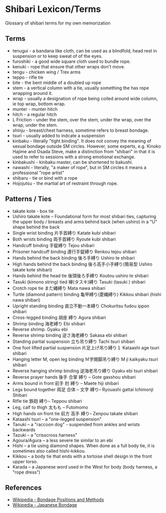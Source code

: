 # Shibari Lexicon/Terms

Glossary of shibari terms for my own memorization

## Terms

- tenugui - a bandana like cloth, can be used as a blindfold, head rest in suspension or to keep sweat of of the eyes.
- furoshiki - a good wide square cloth used to bundle rope.
- kenuki - rope that ensure that other wraps don't move.
- tengu - chicken wing / Trex arms
- teppo - rifle tie
- bite - the bent middle of a doubled up rope
- stem - a vertical column with a tie, usually something the has rope wrapping around it.
- wrap - usually a designation of rope being coiled around wide column, ie top wrap, bottom wrap.
- munter - munter hitch
- hitch - a regular hitch
- L Friction - under the stem, over the stem, under the wrap, over the wrap, under the stem.
- shinju - breast/chest harness, sometime refers to breast bondage.
- tsuri - usually added to indcate a suspension
- kinbaku - literally "tight binding". It does not convey the meaning of sexual bondage outside SM circles. However, some experts, e.g. Kinoko Hajime and Osada Steve, make a distinction from "shibari" in that it is used to refer to sessions with a strong emotional exchange.
- kinbakushi - kinbaku master, can be shortened to bakushi.
- nawashi - literally, "a maker of rope", but in SM circles it means a professional "rope artist"
- shibaru - tie or bind with a rope
- Hojojutsu - the martial art of restraint through rope.

## Patterns / Ties

- takate kote - box tie
- Ushiro takate kote – Foundational form for most shibari ties, capturing the upper body / breasts and arms behind back (when ushiro) in a "U" shape behind the back
- Single wrist binding 片手首縛り Katate kubi shibari
- Both wrists binding 両手首縛り Ryoute kubi shibari
- Handcuff binding 手錠縛り Tejou shibari
- Prisoner handcuff binding 連行手錠縛り Renkou tejou shibari
- Hands behind the back binding 後ろ手縛り Ushiro te shibari
- High hands behind the back binding 後ろ高手小手縛り(簡易型 Ushiro takate kote shibari)
- Hands behind the head tie 後頭後ろ手縛り Koutou ushiro te shibari
- Tasuki (kimono string) tied 襷(タスキ)縛り Tasuki (tasuki ) shibari
- Crotch rope tie また縄縛り Mata nawa shibari
- Turtle (diamond pattern) binding 亀甲縛り(菱縄縛り) Kikkou shibari (hishi nawa shibari)
- Upright standing binding 直立不動一本縛り Chokuritsu fudou ippon shibari
- Cross-legged binding 胡座 縛り Agura shibari
- Shrimp binding 海老縛り Ebi shibari
- Reverse shrimp. Gyaku ebi
- Reverse shrimp binding 逆さ海老縛り Sakasa ebi shibari
- Standing partial suspension 立ち吊り縛り Tachi tsuri shibari
- One foot lifted partial suspension 片足上げ吊り縛り１ Kataashi age tsuri shibari
- Hanging letter M, open leg binding Ｍ字開脚吊り縛り M ji kaikyaku tsuri shibari
- Reverse hanging shrimp binding 逆海老吊り縛り Gyaku ebi tsuri shibari
- Reverse prayer hands 後手 合掌 縛り – Gote gasshou shibari
- Arms bound in front 前手 肘 縛り – Maete hiji shibari
- Legs bound together 両足 合体 – 文字 縛り– Ryouashi gattai Ichimonji Shibari
- Rifle tie 鉄砲 縛り– Teppou shibari
- Leg, calf to thigh 太もも – Futomomo
- High hands on front tie 前方 高手 縛り– Zenpou takate shibari
- Kataashi tsuri – a "one-legged suspension"
- Tanuki – a "raccoon dog" - suspended from ankles and wrists backwards
- Tazuki – a "crisscross harness"
- Agoura/Agura – a less severe tie similar to an ebi
- Hishi – a tie using diamond shapes. When done as a full body tie, it is sometimes also called hishi-kikkou.
- Kikkou – a body tie that ends with a tortoise shell design in the front upper torso.
- Karada – a Japanese word used in the West for body (body harness, a "rope dress")

## References

- [Wikipedia - Bondage Positions and Methods](shttps://en.wikipedia.org/wiki/Bondage_positions_and_methods)
- [Wikipedia - Japanese Bondage](https://en.wikipedia.org/wiki/Japanese_bondage)
